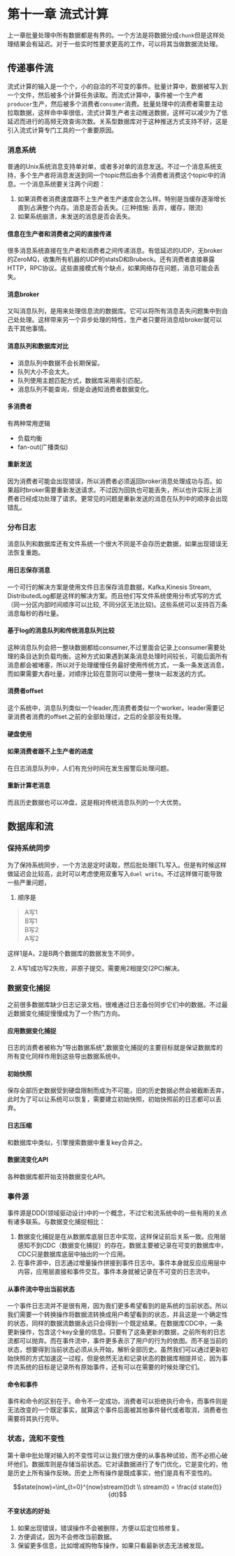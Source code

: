 # 第十一章 流式计算

上一章批量处理中所有数据都是有界的。一个方法是将数据分成`chunk`但是这样处理结果会有延迟。对于一些实时性要求更高的工作，可以将其当做数据流处理。

## 传递事件流
流式计算的输入是一个个，小的自洽的不可变的事件。批量计算中，数据被写入到一个文件，然后被多个计算任务读取。而流式计算中，事件被一个生产者`producer`生产，然后被多个消费者`consumer`消费。批量处理中的消费者需要主动拉取数据，这样命中率很低，流式计算生产者主动推送数据，这样可以减少为了低延迟而进行的高频无效查询次数。关系型数据库对于这种推送方式支持不好，这是引入流式计算专门工具的一个重要原因。

### 消息系统
普通的Unix系统消息支持单对单，或者多对单的消息发送。不过一个消息系统支持，多个生产者将消息发送到同一个topic然后由多个消费者消费这个topic中的消息。一个消息系统要关注两个问题：

1. 如果消费者消费速度跟不上生产者生产速度会怎么样。特别是当缓存逐渐增长直到占满整个内存。消息是否会丢失。(三种措施: 丢弃，缓存，限流)
2. 如果系统崩溃，未发送的消息是否会丢失。

#### 信息在生产者和消费者之间的直接传递
很多消息系统直接在生产者和消费者之间传递消息。有低延迟的UDP，无broker的ZeroMQ，收集所有机器的UDP的statsD和Brubeck。还有消费者直接暴露HTTP，RPC协议。这些直接模式有个缺点，如果网络存在问题，消息可能会丢失。

#### 消息broker
又叫消息队列，是用来处理信息流的数据库。它可以将所有消息丢失问题集中到自己处处理。这样带来另一个异步处理的特性，生产者只要将消息给broker就可以去干其他事情。

#### 消息队列和数据库对比

- 消息队列中数据不会长期保留。
- 队列大小不会太大。
- 队列使用主题匹配方式，数据库采用索引匹配。
- 消息队列不能查询，但是会通知消费者数据变化。

#### 多消费者
有两种常用逻辑

- 负载均衡
- fan-out(广播类似)

#### 重新发送
因为消费者可能会出现错误，所以消费者必须返回broker消息处理成功与否。如果超时broker需要重新发送请求。不过因为回执也可能丢失，所以也许实际上消费者已经成功处理了请求。更常见的问题是重新发送的消息在队列中的顺序会出现错乱。

### 分布日志
消息队列和数据库还有文件系统一个很大不同是不会存历史数据，如果出现错误无法恢复重跑。

#### 用日志保存消息
一个可行的解决方案是使用文件日志保存消息数据，Kafka,Kinesis Stream, DistributedLog都是这样的解决方案。而且他们写文件系统使用分布式写的方式（同一分区内部时间顺序可以比较, 不同分区无法比较)。这些系统可以支持百万条消息每秒的吞吐量。

#### 基于log的消息队列和传统消息队列比较
这种消息队列会把一整块数据都给consumer,不过里面会记录上consumer需要处理的条目达到负载均衡。这种方式如果遇到某条消息处理时间较长，可能后面所有消息都会被堵塞，所以对于处理缓慢任务最好使用传统方式，一条一条发送消息，而如果需要大吞吐量，对顺序比较在意则可以使用一整块一起发送的方式。

#### 消费者offset
这个系统中，消息队列类似一个leader,而消费者类似一个worker。leader需要记录消费者消费的offset.之前的全部处理过，之后的全部没有处理。

#### 硬盘使用

#### 如果消费者跟不上生产者的进度
在日志消息队列中，人们有充分时间在发生报警后处理问题。

#### 重新计算老消息
而且历史数据也可以冲盘，这是相对传统消息队列的一个大优势。

## 数据库和流

### 保持系统同步
为了保持系统同步，一个方法是定时读取，然后批处理ETL写入。但是有时候这样做延迟会比较高，此时可以考虑使用双重写入`duel write`。不过这样做可能导致一些严重问题，
1. 顺序是
> A写1</br>
> B写1</br>
> B写2</br>
> A写2</br>

这样1是A，2是B两个数据库的数据发生不同步。

2. A写1成功写2失败，非原子提交。需要用2相提交(2PC)解决。

### 数据变化捕捉
之前很多数据库缺少日志记录文档，很难通过日志备份同步它们中的数据。不过最近数据变化捕捉慢慢成为了一个热门方向。

#### 应用数据变化捕捉
日志的消费者被称为"导出数据系统",数据变化捕捉的主要目标就是保证数据库的所有变化同样作用到这些导出数据系统中。

#### 初始快照
保存全部历史数据受到硬盘限制而成为不可能，旧的历史数据必然会被截断丢弃，此时为了可以让系统可以恢复，需要建立初始快照，初始快照前的日志都可以丢弃。

#### 日志压缩
和数据库中类似，引擎搜索数据中重复key合并之。

#### 数据流变化API

各种数据库都开始支持数据变化API。

### 事件源
事件源是DDD(领域驱动设计)中的一个概念，不过它和流系统中的一些有用的关点有诸多联系。与数据变化捕捉相比：
1. 数据变化捕捉是在从数据库底层日志中实现，这样保证前后关系一致。应用层感知不到CDC（数据变化捕捉）的存在。数据主要被记录在可变的数据库中，CDC只是数据库底层中抽出的一个应用。
2. 在事件源中，日志通过增量操作拼接到事件日志中。事件本身就反应应用层中内容，应用层直接和事件交互。事件本身就被记录在不可变的日志流中。

#### 从事件流中导出当前状态

一个事件日志流并不是很有用，因为我们更多希望看到的是系统的当前状态。所以我们需要一个转换操作将数据流转换成用户希望看到的状态，并且这是一个确定性的状态，同样的数据流数据永远只会得到一个既定结果。在数据库CDC中，一条更新操作，包含这个key全量的信息。只要有了这条更新的数据，之前所有的日志流都可以抛弃。而在事件流中，事件更多表示了用户的行为的依图。而不是当前的状态，想要得到当前状态必须从头开始，解析全部历史。虽然我们可以通过更新初始快照的方式加速这一过程，但是依然无法和记录状态的数据库相提并论，因为事件流系统的目标是记录所有原始事件，还有可以在需要的时候处理它们。

#### 命令和事件

事件和命令的区别在于。命令不一定成功，消费者可以拒绝执行命令，而事件则是无法改变的一个既定事实，就算这个事件后面被其他事件替代或者取消，消费者也需要将其执行完毕。


### 状态，流和不变性
第十章中批处理对输入的不变性可以让我们很方便的从事各种试验，而不必担心破坏他们。数据库则是存储当前状态。它对读数据进行了专门优化，它是变化的，他是历史上所有操作反映。历史上所有操作是既成事实，他们是具有不变性的。

$$state(now)=\int_{t=0}^{now}stream(t)dt \\ stream(t) = \frac{d state(t)}{dt}$$

#### 不变状态的好处
1. 如果出现错误，错误操作不会被删除，方便以后定位核修复。
1. 方便调试，因为不会修改当前数据。
1. 保留更多信息，比如增减购物车操作，如果只看最新状态无法被发现。

#### 
